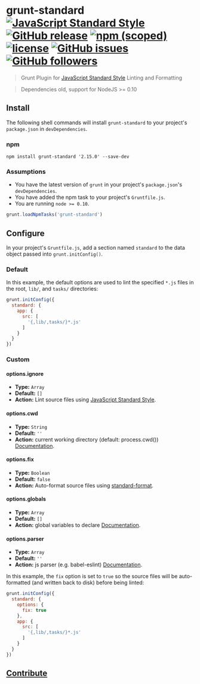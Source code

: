 # grunt-standard [![JavaScript Standard Style](https://img.shields.io/badge/code%20style-standard-brightgreen.svg)](http://standardjs.com/) [![GitHub release](https://img.shields.io/github/release/EasyAsABC123/grunt-standard.svg)](https://github.com/EasyAsABC123/grunt-standard/releases) [![npm (scoped)](https://img.shields.io/npm/v/grunt-standard.svg)](https://www.npmjs.com/package/grunt-standard) [![license](https://img.shields.io/badge/license-MIT-blue.svg)](https://github.com/EasyAsABC123/grunt-standard/blob/master/LICENSE) [![GitHub issues](https://img.shields.io/github/issues/EasyAsABC123/grunt-standard.svg)](https://github.com/EasyAsABC123/grunt-standard/issues) [![GitHub followers](https://img.shields.io/github/followers/EasyAsABC123.svg?style=social&label=Follow)](https://github.com/EasyAsABC123)

> Grunt Plugin for [JavaScript Standard Style](https://github.com/feross/standard) Linting and Formatting

> Dependencies old, support for NodeJS >= 0.10

## Install

The following shell commands will install `grunt-standard` to your project's `package.json` in `devDependencies`.

### npm
```shell
npm install grunt-standard '2.15.0' --save-dev
```

### Assumptions

- You have the latest version of `grunt` in your project's `package.json`'s `devDependencies`.
- You have added the npm task to your project's `Gruntfile.js`.
- You are running `node >= 0.10`.

```javascript
grunt.loadNpmTasks('grunt-standard')
```

## Configure

In your project's `Gruntfile.js`, add a section named `standard` to the data object passed into `grunt.initConfig()`.

### Default

In this example, the default options are used to lint the specified `*.js` files in the root, `lib/`, and `tasks/` directories:

```javascript
grunt.initConfig({
  standard: {
    app: {
      src: [
        '{,lib/,tasks/}*.js'
      ]
    }
  }
})
```

### Custom

#### options.ignore

- **Type:** `Array`
- **Default:** `[]`
- **Action:** Lint source files using [JavaScript Standard Style](https://github.com/feross/standard#standardlintfilesfiles-opts-callback).

#### options.cwd

- **Type:** `String`
- **Default:** `''`
- **Action:** current working directory (default: process.cwd()) [Documentation](https://github.com/feross/standard#standardlintfilesfiles-opts-callback).

#### options.fix

- **Type:** `Boolean`
- **Default:** `false`
- **Action:** Auto-format source files using [standard-format](https://github.com/maxogden/standard-format).

#### options.globals

- **Type:** `Array`
- **Default:** `[]`
- **Action:** global variables to declare [Documentation](https://github.com/feross/standard#standardlintfilesfiles-opts-callback).

#### options.parser

- **Type:** `Array`
- **Default:** `''`
- **Action:** js parser (e.g. babel-eslint) [Documentation](https://github.com/feross/standard#standardlintfilesfiles-opts-callback).

In this example, the `fix` option is set to `true` so the source files will be auto-formatted (and written back to disk) before being linted:

```javascript
grunt.initConfig({
  standard: {
    options: {
      fix: true
    },
    app: {
      src: [
        '{,lib/,tasks/}*.js'
      ]
    }
  }
})
```

## [Contribute](CONTRIBUTE.md)
